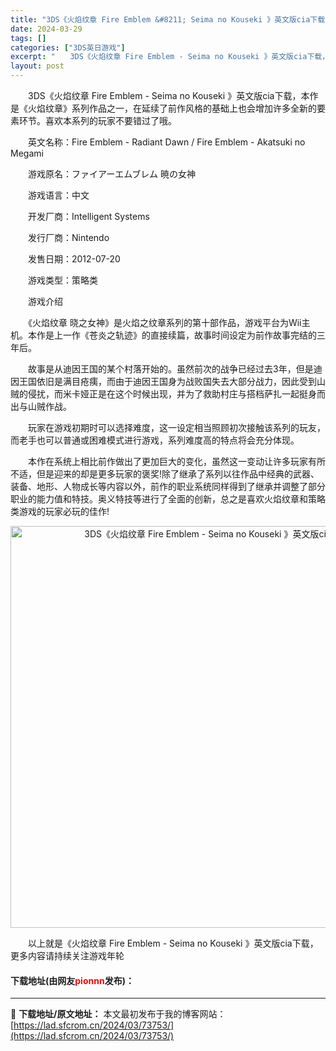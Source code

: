 ```yaml
---
title: "3DS《火焰纹章 Fire Emblem &#8211; Seima no Kouseki 》英文版cia下载"
date: 2024-03-29
tags: []
categories: ["3DS英日游戏"]
excerpt: "　　3DS《火焰纹章 Fire Emblem - Seima no Kouseki 》英文版cia下载，本作是《火焰纹章》系列作品之一，在延续了前作风格的基础上也会增加许多全新的要素环节。喜欢本系列的玩家不要错过了哦。 　　英文名称：Fire Emblem - Radiant Dawn / Fire&hellip;"
layout: post
---
```


 <p>　　3DS《火焰纹章 Fire Emblem - Seima no Kouseki 》英文版cia下载，本作是《火焰纹章》系列作品之一，在延续了前作风格的基础上也会增加许多全新的要素环节。喜欢本系列的玩家不要错过了哦。</p> <p>　　英文名称：Fire Emblem - Radiant Dawn / Fire Emblem - Akatsuki no Megami</p> <p>　　游戏原名：ファイアーエムブレム 暁の女神</p> <p>　　游戏语言：中文</p> <p>　　开发厂商：Intelligent Systems</p> <p>　　发行厂商：Nintendo</p> <p>　　发售日期：2012-07-20</p> <p>　　游戏类型：策略类</p> <p>　　游戏介绍</p> <p>　　《火焰纹章 晓之女神》是火焰之纹章系列的第十部作品，游戏平台为Wii主机。本作是上一作《苍炎之轨迹》的直接续篇，故事时间设定为前作故事完结的三年后。</p> <p>　　故事是从迪因王国的某个村落开始的。虽然前次的战争已经过去3年，但是迪因王国依旧是满目疮痍，而由于迪因王国身为战败国失去大部分战力，因此受到山贼的侵扰，而米卡娅正是在这个时候出现，并为了救助村庄与搭档萨扎一起挺身而出与山贼作战。</p> <p>　　玩家在游戏初期时可以选择难度，这一设定相当照顾初次接触该系列的玩友，而老手也可以普通或困难模式进行游戏，系列难度高的特点将会充分体现。</p> <p>　　本作在系统上相比前作做出了更加巨大的变化，虽然这一变动让许多玩家有所不适，但是迎来的却是更多玩家的褒奖!除了继承了系列以往作品中经典的武器、装备、地形、人物成长等内容以外，前作的职业系统同样得到了继承并调整了部分职业的能力值和特技。奥义特技等进行了全面的创新，总之是喜欢火焰纹章和策略类游戏的玩家必玩的佳作!</p> <p align="center"><img align="" border="0" src="https://lad.sfcrom.cn/wp-content/uploads/2024/03/20240329_660632f74cd20.jpg" width="643" alt="3DS《火焰纹章 Fire Emblem - Seima no Kouseki 》英文版cia下载" /></p> <p>　　以上就是《火焰纹章 Fire Emblem - Seima no Kouseki 》英文版cia下载，更多内容请持续关注游戏年轮</p> <p><h4>下载地址(由网友<font color="red">pionnn</font>发布)：</h4></p> 

---
📖 **下载地址/原文地址：** 本文最初发布于我的博客网站：[https://lad.sfcrom.cn/2024/03/73753/](https://lad.sfcrom.cn/2024/03/73753/)

